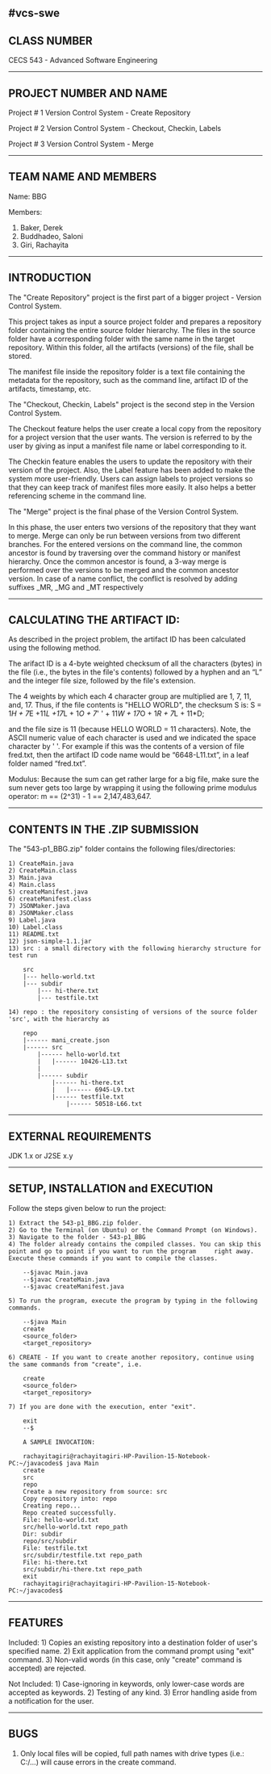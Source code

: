 #vcs-swe
-------------
CLASS NUMBER
-------------

CECS 543 - Advanced Software Engineering

------------------------
PROJECT NUMBER AND NAME
------------------------

Project # 1
Version Control System - Create Repository

Project # 2
Version Control System - Checkout, Checkin, Labels

Project # 3
Version Control System - Merge

----------------------
TEAM NAME AND MEMBERS
----------------------

Name: BBG

Members:
1) Baker, Derek
2) Buddhadeo, Saloni
3) Giri, Rachayita

-------------
INTRODUCTION
-------------

The "Create Repository" project is the first part of a bigger project - Version Control System.

This project takes as input a source project folder and prepares a repository folder containing the entire source folder hierarchy. The files in the source folder have a corresponding folder with the same name in the target repository. Within this folder, all the artifacts (versions) of the file, shall be stored. 

The manifest file inside the repository folder is a text file containing the metadata for the repository, such as the command line, artifact ID of the artifacts, timestamp, etc. 

The "Checkout, Checkin, Labels" project is the second step in the Version Control System.

The Checkout feature helps the user create a local copy from the repository for a project version that the user wants. The version is referred to by the user by giving as input a manifest file name or label corresponding to it. 

The Checkin feature enables the users to update the repository with their version of the project. Also, the Label feature has been added to make the system more user-friendly. Users can assign labels to project versions so that they can keep track of manifest files more easily. It also helps a better referencing scheme in the command line. 

The "Merge" project is the final phase of the Version Control System.

In this phase, the user enters two versions of the repository that they want to merge. Merge can only be run between versions from two different branches. For the entered versions on the command line, the common ancestor is found by traversing over the command history or manifest hierarchy. Once the common ancestor is found, a 3-way merge is performed over the versions to be merged and the common ancestor version. In case of a name conflict, the conflict is resolved by adding suffixes _MR, _MG and _MT respectively 

----------------------------
CALCULATING THE ARTIFACT ID:
----------------------------
As described in the project problem, the artifact ID has been calculated using the following method.

The arifact ID is a 4-byte weighted checksum of all the characters (bytes) in the file (i.e., the bytes in the file's contents) followed by a hyphen and an “L” and the integer file size, followed by the file's extension. 

The 4 weights by which each 4 character group are multiplied are 1, 7, 11, and, 17. Thus, if the file contents is "HELLO WORLD", the checksum S is: 
S = 1*H + 7*E +11*L +17*L + 1*O + 7*' ' + 11*W + 17*O + 1*R + 7*L + 11*D;

and the file size is 11 (because HELLO WORLD = 11 characters). Note, the ASCII numeric value of each character is used and we indicated the space character by ' '. For example if this was the contents of a version of file fred.txt, then the artifact ID code name would be “6648-L11.txt”, in a leaf folder named “fred.txt”.

Modulus: Because the sum can get rather large for a big file, make sure the sum never gets too large by wrapping it using the following prime modulus operator: m == (2^31) - 1 == 2,147,483,647.

--------------------------------
CONTENTS IN THE .ZIP SUBMISSION
--------------------------------

The "543-p1_BBG.zip" folder contains the following files/directories:

	1) CreateMain.java
	2) CreateMain.class
	3) Main.java
	4) Main.class
	5) createManifest.java
	6) createManifest.class
	7) JSONMaker.java
	8) JSONMaker.class
	9) Label.java
	10) Label.class
	11) README.txt
	12) json-simple-1.1.jar
	13) src : a small directory with the following hierarchy structure for test run
	 	
	 	src
	 	|--- hello-world.txt
	 	|--- subdir
	 		|--- hi-there.txt
	 		|--- testfile.txt

	14) repo : the repository consisting of versions of the source folder 'src', with the hierarchy as
		
		repo
		|------ mani_create.json		
		|------	src
		 	|------	hello-world.txt
			|	|------	10426-L13.txt
			|		 	
			|------ subdir
		 		|------	hi-there.txt
				|	|------ 6945-L9.txt	
		 		|------	testfile.txt
					|------ 50518-L66.txt
----------------------
EXTERNAL REQUIREMENTS
----------------------

JDK 1.x or J2SE x.y

----------------------------------
SETUP, INSTALLATION and EXECUTION
----------------------------------

Follow the steps given below to run the project:
	
	1) Extract the 543-p1_BBG.zip folder. 
	2) Go to the Terminal (on Ubuntu) or the Command Prompt (on Windows).
	3) Navigate to the folder - 543-p1_BBG
	4) The folder already contains the compiled classes. You can skip this point and go to point if you want to run the program 	right away. Execute these commands if you want to compile the classes. 

		--$javac Main.java
		--$javac CreateMain.java
		--$javac createManifest.java

	5) To run the program, execute the program by typing in the following commands.

		--$java Main
		create
		<source_folder>
		<target_repository>
	
	6) CREATE - If you want to create another repository, continue using the same commands from "create", i.e.

		create
		<source_folder>
		<target_repository>

	7) If you are done with the execution, enter "exit".

		exit
		--$

		A SAMPLE INVOCATION:

		rachayitagiri@rachayitagiri-HP-Pavilion-15-Notebook-PC:~/javacodes$ java Main
		create
		src
		repo    
		Create a new repository from source: src
		Copy repository into: repo
		Creating repo...
		Repo created successfully.
		File: hello-world.txt
		src/hello-world.txt repo_path
		Dir: subdir
		repo/src/subdir
		File: testfile.txt
		src/subdir/testfile.txt repo_path
		File: hi-there.txt
		src/subdir/hi-there.txt repo_path
		exit
		rachayitagiri@rachayitagiri-HP-Pavilion-15-Notebook-PC:~/javacodes$

---------
FEATURES
---------
Included:
	1) Copies an existing repository into a destination folder of user's specified name.
	2) Exit application from the command prompt using "exit" command.
	3) Non-valid words (in this case, only "create" command is accepted) are rejected.

Not Included:
	1) Case-ignoring in keywords, only lower-case words are accepted as keywords.
	2) Testing of any kind.
	3) Error handling aside from a notification for the user.

-----
BUGS
-----
1) Only local files will be copied, full path names with drive types (i.e.: C:/...) will cause errors in the create command.
